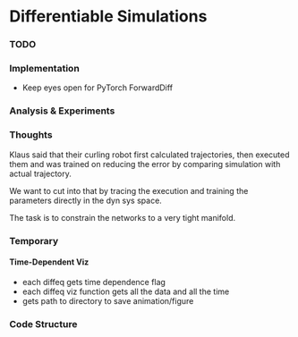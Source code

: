 # Differentiable Simulations

### TODO

### Implementation

- Keep eyes open for PyTorch ForwardDiff

### Analysis & Experiments

### Thoughts

Klaus said that their curling robot first calculated trajectories, then executed them and was trained on reducing the error by comparing simulation with actual trajectory.

We want to cut into that by tracing the execution and training the parameters directly in the dyn sys space.

The task is to constrain the networks to a very tight manifold.

### Temporary

#### Time-Dependent Viz

- each diffeq gets time dependence flag
- each diffeq viz function gets all the data and all the time
- gets path to directory to save animation/figure

### Code Structure

``````